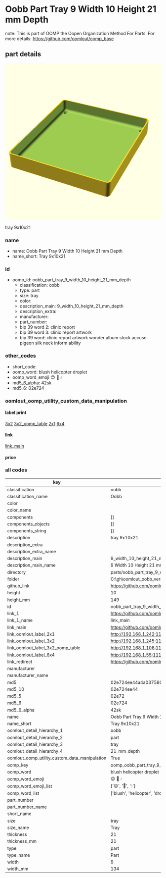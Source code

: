 # Oobb Part Tray 9 Width 10 Height 21 mm Depth  

note: This is part of OOMP the Oopen Organization Method For Parts. For more details: https://github.com/oomlout/oomp_base

##  part details
  

[![](3dpr.png)](3dpr.png)

tray 9x10x21



### name
* name: Oobb Part Tray 9 Width 10 Height 21 mm Depth
* name_short: Tray 9x10x21 
### id
* oomp_id: oobb_part_tray_9_width_10_height_21_mm_depth
  * classification: oobb
  * type: part
  * size: tray
  * color: 
  * description_main: 9_width_10_height_21_mm_depth
  * description_extra: 
  * manufacturer: 
  * part_number: 
  * bip 39 word 2: clinic report
  * bip 39 word 3: clinic report artwork
  * bip 39 word: clinic report artwork wonder album stock accuse pigeon silk neck inform ability

### other_codes
* short_code: 
* oomp_word: blush helicopter droplet
* oomp_word_emoji :blush: :helicopter: :droplet:
* md5_6_alpha: 42sk
* md5_6: 02e724






### oomlout_oomp_utility_custom_data_manipulation
#### label print
[3x2](http://192.168.1.245:1112/?label=oomp%2042sk)
[3x2_oomp_table](http://192.168.1.108:1112/?label=oomp%2042sk)
[2x1](http://192.168.1.242:1112/?label=oomp%2042sk)
[6x4](http://192.168.1.55:1112/?label=oomp%2042sk)    

#### link

[link_main](https://github.com/oomlout/oomlout_oobb_version_4_generated_parts/tree/main/navigation_oomp/oobb/part/tray/9_width_10_height_21_mm_depth/part)                              

#### price







### all codes 
| key | value |  
| --- | --- |  
| classification | oobb |  
| classification_name | Oobb |  
| color |  |  
| color_name |  |  
| components | [] |  
| components_objects | [] |  
| components_string | [] |  
| description | tray 9x10x21 |  
| description_extra |  |  
| description_extra_name |  |  
| description_main | 9_width_10_height_21_mm_depth |  
| description_main_name | 9 Width 10 Height 21 mm Depth |  
| directory | parts/oobb_part_tray_9_width_10_height_21_mm_depth |  
| folder | C:\gh\oomlout_oobb_version_4_generated_parts\parts\oobb_part_tray_9_width_10_height_21_mm_depth |  
| github_link | https://github.com/oomlout/oomlout_oomp_part_src/tree/main/parts/oobb_part_tray_9_width_10_height_21_mm_depth |  
| height | 10 |  
| height_mm | 149 |  
| id | oobb_part_tray_9_width_10_height_21_mm_depth |  
| link_1 | https://github.com/oomlout/oomlout_oobb_version_4_generated_parts/tree/main/navigation_oomp/oobb/part/tray/9_width_10_height_21_mm_depth/part |  
| link_1_name | link_main |  
| link_main | https://github.com/oomlout/oomlout_oobb_version_4_generated_parts/tree/main/navigation_oomp/oobb/part/tray/9_width_10_height_21_mm_depth/part |  
| link_oomlout_label_2x1 | http://192.168.1.242:1112/?label=oomp%2042sk |  
| link_oomlout_label_3x2 | http://192.168.1.245:1112/?label=oomp%2042sk |  
| link_oomlout_label_3x2_oomp_table | http://192.168.1.108:1112/?label=oomp%2042sk |  
| link_oomlout_label_6x4 | http://192.168.1.55:1112/?label=oomp%2042sk |  
| link_redirect | https://github.com/oomlout/oomlout_oobb_version_4_generated_parts/tree/main/parts/oobb_tray_09_10_21 |  
| manufacturer |  |  
| manufacturer_name |  |  
| md5 | 02e724ee44a4a0375802ffd01a6db959 |  
| md5_10 | 02e724ee44 |  
| md5_5 | 02e72 |  
| md5_6 | 02e724 |  
| md5_6_alpha | 42sk |  
| name | Oobb Part Tray 9 Width 10 Height 21 mm Depth |  
| name_short | Tray 9x10x21  |  
| oomlout_detail_hierarchy_1 | oobb |  
| oomlout_detail_hierarchy_2 | part |  
| oomlout_detail_hierarchy_3 | tray |  
| oomlout_detail_hierarchy_4 | 21_mm_depth |  
| oomlout_oomp_utility_custom_data_manipulation | True |  
| oomp_key | oomp_oobb_part_tray_9_width_10_height_21_mm_depth |  
| oomp_word | blush helicopter droplet |  
| oomp_word_emoji | :blush: :helicopter: :droplet: |  
| oomp_word_emoji_list | [':blush:', ':helicopter:', ':droplet:'] |  
| oomp_word_list | ['blush', 'helicopter', 'droplet'] |  
| part_number |  |  
| part_number_name |  |  
| short_name |  |  
| size | tray |  
| size_name | Tray |  
| thickness | 21 |  
| thickness_mm | 21 |  
| type | part |  
| type_name | Part |  
| width | 9 |  
| width_mm | 134 |  
